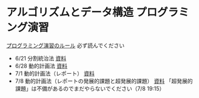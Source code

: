 # アルゴリズムとデータ構造 プログラミング演習

[プログラミング演習のルール](/RULES.md) 必ず読んでください

* 6/21 分割統治法 [資料](/0621/2016ad_0621.pdf)
* 6/28 動的計画法 [資料](/0628/2016ad_0628.pdf)
* 7/1  動的計画法（レポート） [資料](/0701/2016ad_0701.pdf)
* 7/8  動的計画法（レポートの発展的課題と超発展的課題） [資料](/0708/2016ad_0708.pdf)
「超発展的課題」は不備があるのでまだやらないでください（7/8 19:15）
